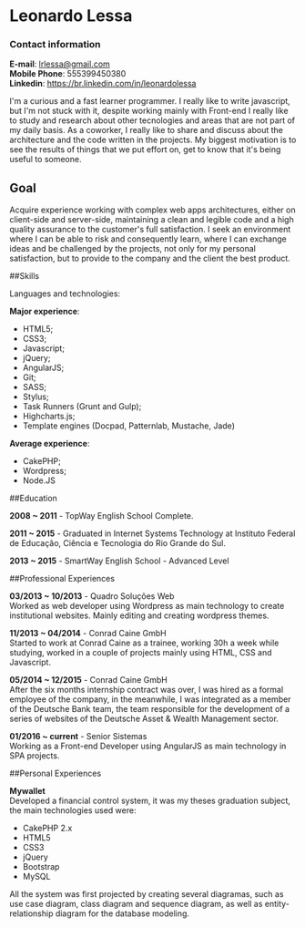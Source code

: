 # Leonardo Lessa

### Contact information

**E-mail**: lrlessa@gmail.com  
**Mobile Phone**:  555399450380  
**Linkedin**: https://br.linkedin.com/in/leonardolessa  

I'm a curious and a fast learner programmer. I really like to write javascript, but I'm not stuck with it, despite working mainly with Front-end I really like to study and research about other tecnologies and areas that are not part of my daily basis. As a coworker, I really like to share and discuss about the architecture and the code written in the projects. My biggest motivation is to see the results of things that we put effort on, get to know that it's being useful to someone.

## Goal
Acquire experience working with complex web apps architectures, either on client-side and server-side, maintaining a clean and legible code and a high quality assurance to the customer's full satisfaction. I seek an environment where I can be able to risk and consequently learn, where I can exchange ideas and be challenged by the projects, not only for my personal satisfaction, but to provide to the company and the client the best product.

##Skills

Languages and technologies:

**Major experience**: 

- HTML5;
- CSS3; 
- Javascript;
- jQuery;
- AngularJS;
- Git;
- SASS;
- Stylus;
- Task Runners (Grunt and Gulp);
- Highcharts.js;
- Template engines (Docpad, Patternlab, Mustache, Jade)

**Average experience**: 

- CakePHP;
- Wordpress;
- Node.JS

##Education 

**2008 ~ 2011** - TopWay English School Complete.

**2011 ~ 2015** - Graduated in Internet Systems Technology at Instituto Federal de Educação, Ciência e Tecnologia do Rio Grande do Sul.

**2013 ~ 2015** - SmartWay English School - Advanced Level


##Professional Experiences

**03/2013 ~ 10/2013** - Quadro Soluções Web  
Worked as web developer using Wordpress as main technology to create institutional websites. Mainly editing and creating wordpress themes.

**11/2013 ~ 04/2014** - Conrad Caine GmbH  
Started to work at Conrad Caine as a trainee, working 30h a week while studying, worked in a couple of projects mainly using HTML, CSS and Javascript.

**05/2014 ~ 12/2015** - Conrad Caine GmbH  
After the six months internship contract was over, I was hired as a formal employee of the company, in the meanwhile, I was integrated as a member of the Deutsche Bank team, the team responsible for the development of a series of websites of the Deutsche Asset & Wealth Management sector.

**01/2016 ~ current** - Senior Sistemas  
Working as a Front-end Developer using AngularJS as main technology in SPA projects.


##Personal Experiences

**Mywallet**  
Developed a financial control system, it was my theses graduation subject, the main technologies used were:

- CakePHP 2.x
- HTML5
- CSS3
- jQuery
- Bootstrap
- MySQL

All the system was first projected by creating several diagramas, such as use case diagram, class diagram and sequence diagram, as well as entity-relationship diagram for the database modeling.
